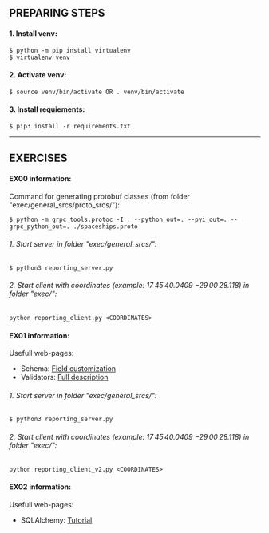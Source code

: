 ## PREPARING STEPS
#### 1. Install venv:
	$ python -m pip install virtualenv
	$ virtualenv venv

#### 2. Activate venv:
	$ source venv/bin/activate OR . venv/bin/activate

#### 3. Install requiements:
	$ pip3 install -r requirements.txt

---
## EXERCISES

#### EX00 information:
Command for generating protobuf classes (from folder "exec/general_srcs/proto_srcs/"):
```shell
$ python -m grpc_tools.protoc -I . --python_out=. --pyi_out=. --grpc_python_out=. ./spaceships.proto
```

###### 1. Start server in folder "exec/general_srcs/":
```shell
$ python3 reporting_server.py
```
###### 2. Start client with coordinates (example: 17 45 40.0409 −29 00 28.118) in folder "exec/":
```shell
python reporting_client.py <COORDINATES>
```

#### EX01 information:
Usefull web-pages:
* Schema: [Field customization](https://docs.pydantic.dev/usage/schema/)
* Validators: [Full description](https://docs.pydantic.dev/usage/validators/)

###### 1. Start server in folder "exec/general_srcs/":
```shell
$ python3 reporting_server.py
```
###### 2. Start client with coordinates (example: 17 45 40.0409 −29 00 28.118) in folder "exec/":
```shell
python reporting_client_v2.py <COORDINATES>
```

#### EX02 information:
Usefull web-pages:
* SQLAlchemy: [Tutorial](https://pythonru.com/biblioteki/vvedenie-v-sqlalchemy)
